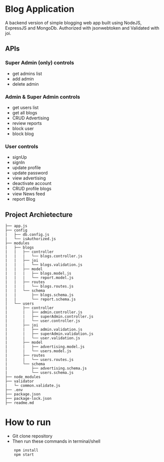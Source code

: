 # Blog Application

A backend version of simple blogging web app built using NodeJS, ExpressJS and MongoDb. 
Authorized with jsonwebtoken and Validated with joi.

## APIs

### Super Admin (only) controls
- get admins list
- add admin 
- delete admin

### Admin & Super Admin controls
- get users list
- get all blogs
- CRUD Advertising
- review reports 
- block user
- block blog

### User controls
- signUp
- signIn
- update profile
- update password
- view advertising
- deactivate account
- CRUD profile blogs
- view News feed
- report Blog

## Project Archietecture

```tree
├── app.js
├── config
|   ├── db.config.js
|   └── isAuthorized.js
├── modules
|   ├── blogs
|   |   ├── controller
|   |   |   └── blogs.controller.js 
|   |   ├── joi
|   |   |   └── blogs.validation.js
|   |   ├── model
|   |   |   ├── blogs.model.js
|   |   |   └── report.model.js
|   |   ├── routes
|   |   |   └── blogs.routes.js
|   |   └── schema
|   |       ├── blogs.schema.js
|   |       └── report.schema.js
│   └── users
|       ├── controller
|       |   ├── admin.controller.js
|       |   ├── superAdmin.controller.js
|       |   └── user.controller.js 
|       ├── joi
|       |   ├── admin.validation.js
|       |   ├── superAdmin.validation.js
|       |   └── user.validation.js 
|       ├── model
|       |   ├── advertising.model.js
|       |   └── users.model.js
|       ├── routes
|       |   └── users.routes.js
|       └── schema
|           ├── advertising.schema.js
|           └── users.schema.js
├── node_modules
├── validator
|   └─ common.validate.js
├── .env
├── package.json 
├── package-lock.json
├── readme.md

```

# How to run

- Git clone repository
- Then run these commands in terminal/shell

```npm
    npm install
    npm start
```
